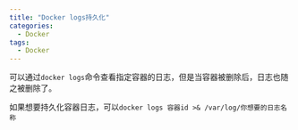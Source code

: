 ```yaml
---
title: "Docker logs持久化"
categories:
  - Docker
tags:
  - Docker
---
```


<!--more-->

可以通过`docker logs`命令查看指定容器的日志，但是当容器被删除后，日志也随之被删除了。

如果想要持久化容器日志，可以`docker logs 容器id >& /var/log/你想要的日志名称`